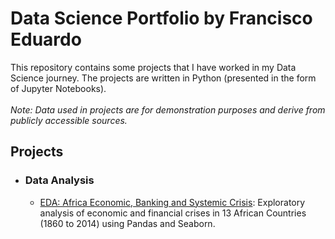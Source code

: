 # Data Science Portfolio by Francisco Eduardo
This repository contains some projects that I have worked in my Data Science journey. The projects are written in Python (presented in the form of Jupyter Notebooks).<br><br>
<i>Note: Data used in projects are for demonstration purposes and derive from publicly accessible sources.</i>

## Projects
- ### Data Analysis
  - [EDA: Africa Economic, Banking and Systemic Crisis](https://github.com/edufrancisco/DataSciencePortfolio/blob/master/EDA_Africa_Economic_Banking_and_Systemic_Crisis.ipynb): Exploratory analysis of economic and financial crises in 13 African Countries (1860 to 2014) using Pandas and Seaborn.

